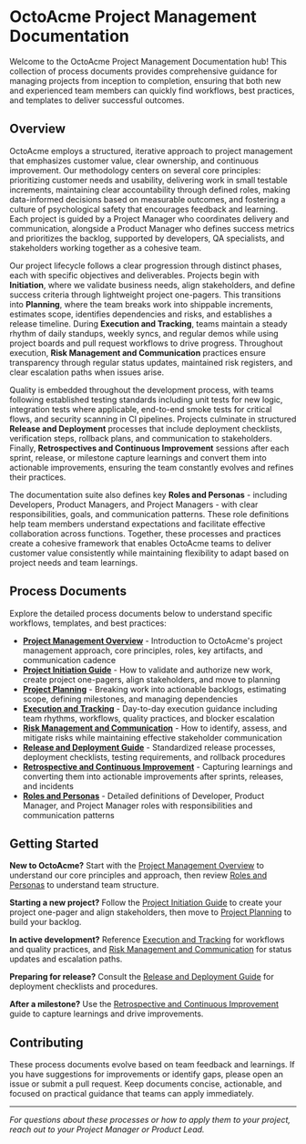 # OctoAcme Project Management Documentation

Welcome to the OctoAcme Project Management Documentation hub! This collection of process documents provides comprehensive guidance for managing projects from inception to completion, ensuring that both new and experienced team members can quickly find workflows, best practices, and templates to deliver successful outcomes.

## Overview

OctoAcme employs a structured, iterative approach to project management that emphasizes customer value, clear ownership, and continuous improvement. Our methodology centers on several core principles: prioritizing customer needs and usability, delivering work in small testable increments, maintaining clear accountability through defined roles, making data-informed decisions based on measurable outcomes, and fostering a culture of psychological safety that encourages feedback and learning. Each project is guided by a Project Manager who coordinates delivery and communication, alongside a Product Manager who defines success metrics and prioritizes the backlog, supported by developers, QA specialists, and stakeholders working together as a cohesive team.

Our project lifecycle follows a clear progression through distinct phases, each with specific objectives and deliverables. Projects begin with **Initiation**, where we validate business needs, align stakeholders, and define success criteria through lightweight project one-pagers. This transitions into **Planning**, where the team breaks work into shippable increments, estimates scope, identifies dependencies and risks, and establishes a release timeline. During **Execution and Tracking**, teams maintain a steady rhythm of daily standups, weekly syncs, and regular demos while using project boards and pull request workflows to drive progress. Throughout execution, **Risk Management and Communication** practices ensure transparency through regular status updates, maintained risk registers, and clear escalation paths when issues arise.

Quality is embedded throughout the development process, with teams following established testing standards including unit tests for new logic, integration tests where applicable, end-to-end smoke tests for critical flows, and security scanning in CI pipelines. Projects culminate in structured **Release and Deployment** processes that include deployment checklists, verification steps, rollback plans, and communication to stakeholders. Finally, **Retrospectives and Continuous Improvement** sessions after each sprint, release, or milestone capture learnings and convert them into actionable improvements, ensuring the team constantly evolves and refines their practices.

The documentation suite also defines key **Roles and Personas** - including Developers, Product Managers, and Project Managers - with clear responsibilities, goals, and communication patterns. These role definitions help team members understand expectations and facilitate effective collaboration across functions. Together, these processes and practices create a cohesive framework that enables OctoAcme teams to deliver customer value consistently while maintaining flexibility to adapt based on project needs and team learnings.

## Process Documents

Explore the detailed process documents below to understand specific workflows, templates, and best practices:

- **[Project Management Overview](octoacme-project-management-overview.md)** - Introduction to OctoAcme's project management approach, core principles, roles, key artifacts, and communication cadence
- **[Project Initiation Guide](octoacme-project-initiation.md)** - How to validate and authorize new work, create project one-pagers, align stakeholders, and move to planning
- **[Project Planning](octoacme-project-planning.md)** - Breaking work into actionable backlogs, estimating scope, defining milestones, and managing dependencies
- **[Execution and Tracking](octoacme-execution-and-tracking.md)** - Day-to-day execution guidance including team rhythms, workflows, quality practices, and blocker escalation
- **[Risk Management and Communication](octoacme-risks-and-communication.md)** - How to identify, assess, and mitigate risks while maintaining effective stakeholder communication
- **[Release and Deployment Guide](octoacme-release-and-deployment.md)** - Standardized release processes, deployment checklists, testing requirements, and rollback procedures
- **[Retrospective and Continuous Improvement](octoacme-retrospective-and-continuous-improvement.md)** - Capturing learnings and converting them into actionable improvements after sprints, releases, and incidents
- **[Roles and Personas](octoacme-roles-and-personas.md)** - Detailed definitions of Developer, Product Manager, and Project Manager roles with responsibilities and communication patterns

## Getting Started

**New to OctoAcme?** Start with the [Project Management Overview](octoacme-project-management-overview.md) to understand our core principles and approach, then review [Roles and Personas](octoacme-roles-and-personas.md) to understand team structure.

**Starting a new project?** Follow the [Project Initiation Guide](octoacme-project-initiation.md) to create your project one-pager and align stakeholders, then move to [Project Planning](octoacme-project-planning.md) to build your backlog.

**In active development?** Reference [Execution and Tracking](octoacme-execution-and-tracking.md) for workflows and quality practices, and [Risk Management and Communication](octoacme-risks-and-communication.md) for status updates and escalation paths.

**Preparing for release?** Consult the [Release and Deployment Guide](octoacme-release-and-deployment.md) for deployment checklists and procedures.

**After a milestone?** Use the [Retrospective and Continuous Improvement](octoacme-retrospective-and-continuous-improvement.md) guide to capture learnings and drive improvements.

## Contributing

These process documents evolve based on team feedback and learnings. If you have suggestions for improvements or identify gaps, please open an issue or submit a pull request. Keep documents concise, actionable, and focused on practical guidance that teams can apply immediately.

---

*For questions about these processes or how to apply them to your project, reach out to your Project Manager or Product Lead.*

